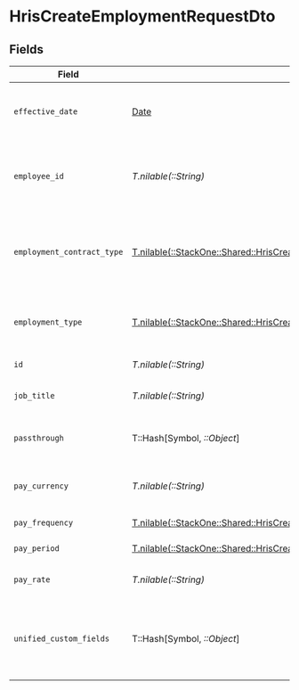 # HrisCreateEmploymentRequestDto


## Fields

| Field                                                                                                                                                              | Type                                                                                                                                                               | Required                                                                                                                                                           | Description                                                                                                                                                        | Example                                                                                                                                                            |
| ------------------------------------------------------------------------------------------------------------------------------------------------------------------ | ------------------------------------------------------------------------------------------------------------------------------------------------------------------ | ------------------------------------------------------------------------------------------------------------------------------------------------------------------ | ------------------------------------------------------------------------------------------------------------------------------------------------------------------ | ------------------------------------------------------------------------------------------------------------------------------------------------------------------ |
| `effective_date`                                                                                                                                                   | [Date](https://ruby-doc.org/stdlib-2.6.1/libdoc/date/rdoc/Date.html)                                                                                               | :heavy_minus_sign:                                                                                                                                                 | The effective date of the employment contract                                                                                                                      | 2021-01-01T01:01:01.000Z                                                                                                                                           |
| `employee_id`                                                                                                                                                      | *T.nilable(::String)*                                                                                                                                              | :heavy_minus_sign:                                                                                                                                                 | The employee ID associated with this employment                                                                                                                    | 1687-3                                                                                                                                                             |
| `employment_contract_type`                                                                                                                                         | [T.nilable(::StackOne::Shared::HrisCreateEmploymentRequestDtoEmploymentContractType)](../../models/shared/hriscreateemploymentrequestdtoemploymentcontracttype.md) | :heavy_minus_sign:                                                                                                                                                 | The employment work schedule type (e.g., full-time, part-time)                                                                                                     | full_time                                                                                                                                                          |
| `employment_type`                                                                                                                                                  | [T.nilable(::StackOne::Shared::HrisCreateEmploymentRequestDtoEmploymentType)](../../models/shared/hriscreateemploymentrequestdtoemploymenttype.md)                 | :heavy_minus_sign:                                                                                                                                                 | The type of employment (e.g., contractor, permanent)                                                                                                               | permanent                                                                                                                                                          |
| `id`                                                                                                                                                               | *T.nilable(::String)*                                                                                                                                              | :heavy_minus_sign:                                                                                                                                                 | Unique identifier                                                                                                                                                  | 8187e5da-dc77-475e-9949-af0f1fa4e4e3                                                                                                                               |
| `job_title`                                                                                                                                                        | *T.nilable(::String)*                                                                                                                                              | :heavy_minus_sign:                                                                                                                                                 | The job title of the employee                                                                                                                                      | Software Engineer                                                                                                                                                  |
| `passthrough`                                                                                                                                                      | T::Hash[Symbol, *::Object*]                                                                                                                                        | :heavy_minus_sign:                                                                                                                                                 | Value to pass through to the provider                                                                                                                              | {<br/>"other_known_names": "John Doe"<br/>}                                                                                                                        |
| `pay_currency`                                                                                                                                                     | *T.nilable(::String)*                                                                                                                                              | :heavy_minus_sign:                                                                                                                                                 | The currency used for pay                                                                                                                                          | USD                                                                                                                                                                |
| `pay_frequency`                                                                                                                                                    | [T.nilable(::StackOne::Shared::HrisCreateEmploymentRequestDtoPayFrequency)](../../models/shared/hriscreateemploymentrequestdtopayfrequency.md)                     | :heavy_minus_sign:                                                                                                                                                 | The pay frequency                                                                                                                                                  | hourly                                                                                                                                                             |
| `pay_period`                                                                                                                                                       | [T.nilable(::StackOne::Shared::HrisCreateEmploymentRequestDtoPayPeriod)](../../models/shared/hriscreateemploymentrequestdtopayperiod.md)                           | :heavy_minus_sign:                                                                                                                                                 | The pay period                                                                                                                                                     | monthly                                                                                                                                                            |
| `pay_rate`                                                                                                                                                         | *T.nilable(::String)*                                                                                                                                              | :heavy_minus_sign:                                                                                                                                                 | The pay rate for the employee                                                                                                                                      | 40.00                                                                                                                                                              |
| `unified_custom_fields`                                                                                                                                            | T::Hash[Symbol, *::Object*]                                                                                                                                        | :heavy_minus_sign:                                                                                                                                                 | Custom Unified Fields configured in your StackOne project                                                                                                          | {<br/>"my_project_custom_field_1": "REF-1236",<br/>"my_project_custom_field_2": "some other value"<br/>}                                                           |